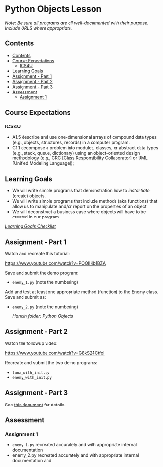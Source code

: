 # Python Objects Lesson

*Note: Be sure all programs are all well-documented with their purpose. Include URLS where appropriate.* 

## Contents

<!-- TOC depthFrom:2 -->

- [Contents](#contents)
- [Course Expectations](#course-expectations)
    - [ICS4U](#ics4u)
- [Learning Goals](#learning-goals)
- [Assignment - Part 1](#assignment---part-1)
- [Assignment - Part 2](#assignment---part-2)
- [Assignment - Part 3](#assignment---part-3)
- [Assessment](#assessment)
    - [Assignment 1](#assignment-1)

<!-- /TOC -->

## Course Expectations

### ICS4U

- A1.5 describe and use one-dimensional arrays of compound data types (e.g., objects, structures, records) in a computer program.
- C1.1 decompose a problem into modules, classes, or abstract data types (e.g., stack, queue, dictionary) using an object-oriented design methodology (e.g., CRC [Class Responsibility Collaborator] or UML [Unified Modeling Language]);

## Learning Goals

- We will write simple programs that demonstration how to *instantiate* (create) objects.
- We will write simple programs that include methods (aka functions) that allow us to manipulate and/or report on the properties of an object
- We will deconstruct a business case where objects will have to be created in our program

*<a href="https://www.beens.org/learning-goals-checklist/" target="_blank">Learning Goals Checklist</a>*

## Assignment - Part 1

Watch and recreate this tutorial:

<a href="https://www.youtube.com/watch?v=POQIIKb1BZA" target="_blank">https://www.youtube.com/watch?v=POQIIKb1BZA</a>


Save and submit the demo program:

- `enemy_1.py` (note the numbering)

Add and test at least one appropriate method (function) to the Enemy class. Save and submit as:

- `enemy_2.py` (note the numbering)

    *Handin folder: Python Objects*

## Assignment - Part 2

Watch the followup video:

<a href="https://www.youtube.com/watch?v=G8kS24CtfoI" target="_blank">https://www.youtube.com/watch?v=G8kS24CtfoI</a>

Recreate and submit the two demo programs:

- `tuna_with_init.py`
- `enemy_with_init.py`

## Assignment - Part 3

See
<a href="http://bit.ly/2W1GUPj" target="_blank">this document</a>
for details.

## Assessment

### Assignment 1

- `enemy_1.py` recreated accurately and with appropriate internal documentation
- enemy_2.py recreated accurately and with appropriate internal documentation and 